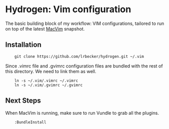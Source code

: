 Hydrogen: Vim configuration
=======

The basic building block of my workflow: VIM configurations, tailored to run on top of the latest [MacVim](http://github.com/b4winckler/macvim/downloads) snapshot. 

## Installation 

        git clone https://github.com/lrbecker/hydrogen.git ~/.vim


Since .vimrc file and .gvimrc configuration files are bundled with the rest of this directory. We need to link them as well.

        ln -s ~/.vim/.vimrc ~/.vimrc
        ln -s ~/.vim/.gvimrc ~/.gvimrc

## Next Steps

When MacVim is running, make sure to run Vundle to grab all the plugins.

        :BundleInstall

